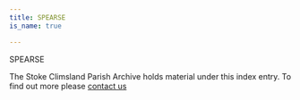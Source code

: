 ```yaml
---
title: SPEARSE
is_name: true

---
```


SPEARSE


The Stoke Climsland Parish Archive holds material under this index entry. To find out more please [contact us](/contact/)
